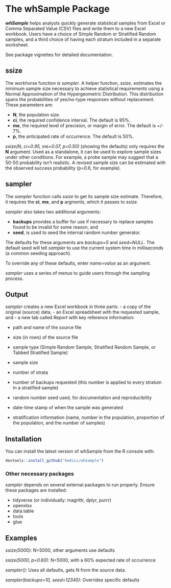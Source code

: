 
<!-- README.md is generated from README.Rmd. Please edit that file -->

# The whSample Package

***whSample*** helps analysts quickly generate statistical samples from
Excel or Comma Separated Value (CSV) files and write them to a new Excel
workbook. Users have a choice of Simple Random or Stratified Random
samples, and a third choice of having each stratum included in a
separate worksheet.

See package vignettes for detailed documentation.

## ssize

The workhorse function is *sampler*. A helper function, *ssize*,
estimates the minimum sample size necessary to achieve statistical
requirements using a Normal Approximation of the Hypergeometric
Distribution. This distribution spans the probabilities of yes/no-type
responses without replacement. These parameters are:

  - **N**, the population size.
  - **ci**, the required confidence interval. The default is 95%.
  - **me**, the required level of precision, or margin of error. The
    default is +/- 7%.
  - **p**, the anticipated rate of occurrence. The default is 50%.

*ssize(N, ci=0.95, me=0.07, p=0.50)* (showing the defaults) only
requires the **N** argument. Used as a standalone, it can be used to
explore sample sizes under other conditions. For example, a probe sample
may suggest that a 50-50 probability isn’t realistic. A revised sample
size can be estimated with the observed success probability (p=0.6, for
example).

## sampler

The *sampler* function calls *ssize* to get its sample size estimate.
Therefore, it requires the **ci**, **me**, and **p** argments, which it
passes to *ssize*.

*sampler* also takes two additional arguments:

  - **backups** provides a buffer for use if necessary to replace
    samples found to be invalid for some reason, and
  - **seed**, is used to seed the internal random number generator.

The defaults for these arguments are *backups=5* and *seed=NULL*. The
default seed will tell *sampler* to use the current system time in
milliseconds (a common seeding approach).

To override any of these defaults, enter *name=value* as an argument.

*sampler* uses a series of menus to guide users through the sampling
process.

## Output

*sampler* creates a new Excel workbook in three parts: - a copy of the
original (source) data, - an Excel spreadsheet with the requested
sample, and - a new tab called *Report* with key reference information:

  - path and name of the source file

  - size (in rows) of the source file

  - sample type (Simple Random Sample, Stratified Random Sample, or
    Tabbed Stratified Sample)

  - sample size

  - number of strata

  - number of backups requested (this number is applied to every stratum
    in a stratified sample)

  - random number seed used, for documentation and reproducibility

  - date-time stamp of when the sample was generated

  - stratification information (name, number in the population,
    proportion of the population, and the number of samples)

## Installation

You can install the latest version of whSample from the R console with:

``` r
devtools::install_github("km4ivi/whSample")
```

### Other necessary packages

*sampler* depends on several external packages to run properly. Ensure
these packages are installed:

  - tidyverse (or individually: magrittr, dplyr, purrr)
  - openxlsx
  - data.table
  - tools
  - glue

## Examples

*ssize(5000)*: N=5000, other arguments use defaults

*ssize(5000, p=0.60)*: N=5000, with a 60% expected rate of occurrence

*sampler()*: Uses all defaults, gets N from the source data.

*sampler(backups=10, seed=12345)*: Overrides specific defaults
